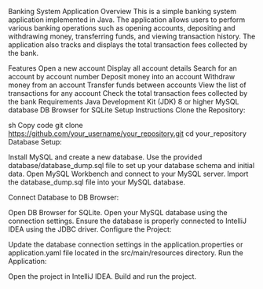 Banking System Application
Overview
This is a simple banking system application implemented in Java. The application allows users to perform various banking operations such as opening accounts, depositing and withdrawing money, transferring funds, and viewing transaction history. The application also tracks and displays the total transaction fees collected by the bank.

Features
Open a new account
Display all account details
Search for an account by account number
Deposit money into an account
Withdraw money from an account
Transfer funds between accounts
View the list of transactions for any account
Check the total transaction fees collected by the bank
Requirements
Java Development Kit (JDK) 8 or higher
MySQL database
DB Browser for SQLite
Setup Instructions
Clone the Repository:

sh
Copy code
git clone https://github.com/your_username/your_repository.git
cd your_repository
Database Setup:

Install MySQL and create a new database.
Use the provided database/database_dump.sql file to set up your database schema and initial data.
Open MySQL Workbench and connect to your MySQL server.
Import the database_dump.sql file into your MySQL database.

Connect Database to DB Browser:

Open DB Browser for SQLite.
Open your MySQL database using the connection settings.
Ensure the database is properly connected to IntelliJ IDEA using the JDBC driver.
Configure the Project:

Update the database connection settings in the application.properties or application.yaml file located in the src/main/resources directory.
Run the Application:

Open the project in IntelliJ IDEA.
Build and run the project.
